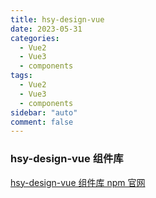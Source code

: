 ```yaml
---
title: hsy-design-vue
date: 2023-05-31
categories:
  - Vue2
  - Vue3
  - components
tags:
  - Vue2
  - Vue3
  - components
sidebar: "auto"
comment: false
---
```


### hsy-design-vue 组件库

[hsy-design-vue 组件库 npm 官网](https://www.npmjs.com/package/hsy-design-vue?activeTab=readme)
